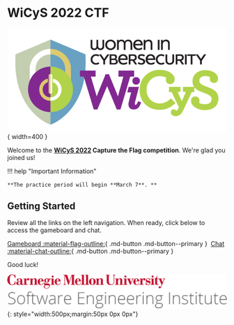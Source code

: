 # WiCyS 2022 CTF

![WiCyS Logo](assets/NEWWiCySLogo.png){ width=400 }

Welcome to the **[WiCyS 2022](https://www.wicys.org/events/wicys-2022/) Capture the Flag competition**. We're glad you joined us!

!!! help "Important Information"

    **The practice period will begin **March 7**. **


## Getting Started

Review all the links on the left navigation. When ready, click below to access the gameboard and chat.

[Gameboard :material-flag-outline:](https://wictf.com/gameboard/home){ .md-button .md-button--primary }&nbsp;&nbsp;[Chat :material-chat-outline:](https://wictf.com/chat){ .md-button .md-button--primary }

Good luck!

![CMU SEI Unitmark](assets/cmu-sei-unitmark.png){: style="width:500px;margin:50px 0px 0px"}